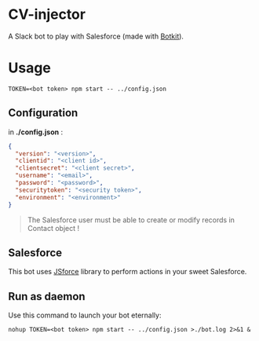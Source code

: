# CV-injector

A Slack bot to play with Salesforce (made with [Botkit][1]).

# Usage

```
TOKEN=<bot token> npm start -- ../config.json
```

## Configuration

in **./config.json** :

```json
{
  "version": "<version>",
  "clientid": "<client id>",
  "clientsecret": "<client secret>",
  "username": "<email>",
  "password": "<password>",
  "securitytoken": "<security token>",
  "environment": "<environment>"
}
```

> The Salesforce user must be able to create or modify records in Contact object !

## Salesforce

This bot uses [JSforce][2] library to perform actions in your sweet Salesforce.

## Run as daemon

Use this command to launch your bot eternally:

```
nohup TOKEN=<bot token> npm start -- ../config.json >./bot.log 2>&1 &
```

[1]: https://howdy.ai/botkit/ "Botkit"
[2]: https://jsforce.github.io/ "JSforce"
